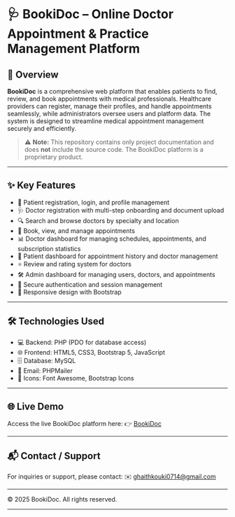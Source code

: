 # 🩺 BookiDoc – Online Doctor Appointment & Practice Management Platform

## 🚀 Overview

**BookiDoc** is a comprehensive web platform that enables patients to find, review, and book appointments with medical professionals. Healthcare providers can register, manage their profiles, and handle appointments seamlessly, while administrators oversee users and platform data. The system is designed to streamline medical appointment management securely and efficiently.

> ⚠️ **Note:** This repository contains only project documentation and does **not** include the source code. The BookiDoc platform is a proprietary product.

---

## ✨ Key Features

- 👥 Patient registration, login, and profile management  
- 🩺 Doctor registration with multi-step onboarding and document upload  
- 🔍 Search and browse doctors by specialty and location  
- 📅 Book, view, and manage appointments  
- 📊 Doctor dashboard for managing schedules, appointments, and subscription statistics  
- 🧾 Patient dashboard for appointment history and doctor management  
- ⭐ Review and rating system for doctors  
- 🛠️ Admin dashboard for managing users, doctors, and appointments  
- 🔐 Secure authentication and session management  
- 📱 Responsive design with Bootstrap  

---

## 🛠️ Technologies Used

- 💻 Backend: PHP (PDO for database access)  
- 🌐 Frontend: HTML5, CSS3, Bootstrap 5, JavaScript  
- 🗄️ Database: MySQL  
- 📧 Email: PHPMailer  
- 🎨 Icons: Font Awesome, Bootstrap Icons  

---

## 🌐 Live Demo

Access the live BookiDoc platform here:  👉 [BookiDoc](https://bookidoc.wuaze.com)


---

## 📬 Contact / Support

For inquiries or support, please contact:  ✉️ [ghaithkouki0714@gmail.com](ghaithkouki0714@gmail.com)

---

© 2025 BookiDoc. All rights reserved.

---

<!-- You can add badges or logos here -->

<!-- Example badges -->
<!--
![PHP](https://img.shields.io/badge/PHP-7.4-blue)
![MySQL](https://img.shields.io/badge/MySQL-8.0-blue)
![Bootstrap](https://img.shields.io/badge/Bootstrap-5-purple)
-->

